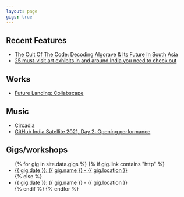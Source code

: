 ```yaml
---
layout: page
gigs: true
---
```

<div class="col-md-8">
  <h2>Recent Features</h2>
  <ul>
    <li><a href="https://www.thewildcity.com/features/18650-the-cult-of-the-code-decoding-algorave-its-future-in-south-asia">The Cult Of The Code: Decoding Algorave & Its Future In South Asia</li>
    <li><a href="https://www.vogue.in/culture-and-living/content/25-must-visit-art-exhibits-in-and-around-india-you-need-to-check-out">25 must-visit art exhibits in and around India you need to check out</a></li>
  </ul>
  <h2>Works</h2>
  <ul>
    <li><a href="http://futurelanding.serendipityartsvirtual.com/abhinaykhoparzi">Future Landing: Collabscape</a></li>
  </ul>
  <h2>Music</h2>
  <ul>
    <li><a href="https://khoparzi.bandcamp.com/album/circadia">Circadia</a></li>
    <li><a href="https://youtu.be/C0fIfrlbcfo">GitHub India Satellite 2021, Day 2: Opening performance</a></li>
  </ul>
  <h2>Gigs/workshops</h2>
  <ul>
    {% for gig in site.data.gigs %}
      {% if gig.link contains "http" %}
      <li><a href="{{ gig.link }}">{{ gig.date }}: {{ gig.name }} - {{ gig.location }}</a></li>
      {% else %}
      <li>{{ gig.date }}: {{ gig.name }} - {{ gig.location }}</li>
      {% endif %}
    {% endfor %}
  </ul>
</div>
